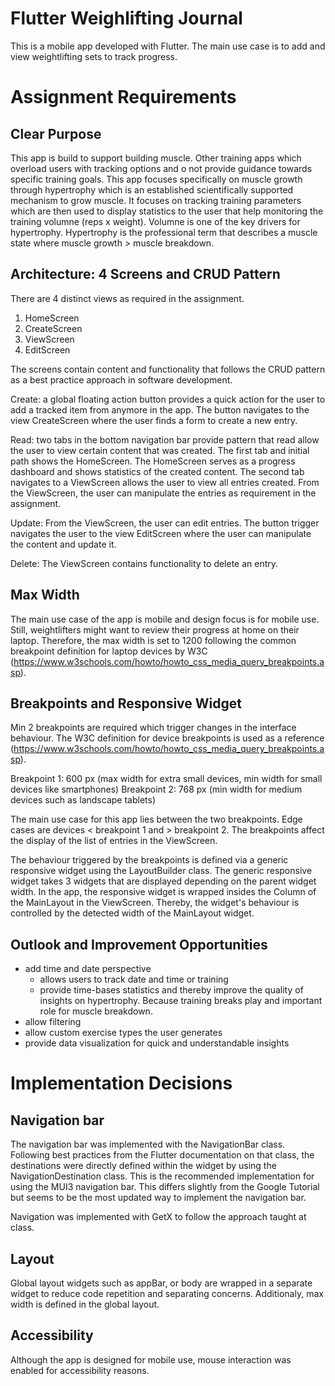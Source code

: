 # Flutter Weighlifting Journal
This is a mobile app developed with Flutter. The main use case is to add and view weightlifting sets to track progress.

# Assignment Requirements
## Clear Purpose
This app is build to support building muscle. Other training apps which overload users with tracking options and o not provide guidance towards specific training goals. This app focuses specifically on muscle growth through hypertrophy which is an established scientifically supported mechanism to grow muscle. It focuses on tracking training parameters which are then used to display statistics to the user that help monitoring the training volumne (reps x weight). Volumne is one of the key drivers for hypertrophy. Hypertrophy is the professional term that describes a muscle state where muscle growth > muscle breakdown.


## Architecture: 4 Screens and CRUD Pattern
There are 4 distinct views as required in the assignment.
1. HomeScreen
2. CreateScreen
3. ViewScreen
4. EditScreen

The screens contain content and functionality that follows the CRUD pattern as a best practice approach in software development.

Create: a global floating action button provides a quick action for the user to add a tracked item from anymore in the app. The button navigates to the view CreateScreen where the user finds a form to create a new entry.

Read: two tabs in the bottom navigation bar provide pattern that read allow the user to view certain content that was created. The first tab and initial path shows the HomeScreen. The HomeScreen serves as a progress dashboard and shows statistics of the created content. The second tab navigates to a ViewScreen allows the user to view all entries created. From the ViewScreen, the user can manipulate the entries as requirement in the assignment. 

Update: From the ViewScreen, the user can edit entries. The button trigger navigates the user to the view EditScreen where the user can manipulate the content and update it.

Delete: The ViewScreen contains functionality to delete an entry.

## Max Width
The main use case of the app is mobile and design focus is for mobile use. Still, weightlifters might want to review their progress at home on their laptop. Therefore, the max width is set to 1200 following the common breakpoint definition for laptop devices by W3C (https://www.w3schools.com/howto/howto_css_media_query_breakpoints.asp).

## Breakpoints and Responsive Widget
Min 2 breakpoints are required which trigger changes in the interface behaviour. The W3C definition for device breakpoints is used as a reference (https://www.w3schools.com/howto/howto_css_media_query_breakpoints.asp).

Breakpoint 1: 600 px (max width for extra small devices, min width for small devices like smartphones)
Breakpoint 2: 768 px (min width for medium devices such as landscape tablets)

The main use case for this app lies between the two breakpoints. Edge cases are devices < breakpoint 1 and > breakpoint 2. The breakpoints affect the display of the list of entries in the ViewScreen.

The behaviour triggered by the breakpoints is defined via a generic responsive widget using the LayoutBuilder class. The generic responsive widget takes 3 widgets that are displayed depending on the parent widget width. In the app, the responsive widget is wrapped insides the Column of the MainLayout in the ViewScreen. Thereby, the widget's behaviour is controlled by the detected width of the MainLayout widget.

## Outlook and Improvement Opportunities
- add time and date perspective
    - allows users to track date and time or training
    - provide time-bases statistics and thereby improve the quality of insights on hypertrophy. Because training breaks play and important role for muscle breakdown.
- allow filtering
- allow custom exercise types the user generates
- provide data visualization for quick and understandable insights 



# Implementation Decisions

## Navigation bar
The navigation bar was implemented with the NavigationBar class. Following best practices from the Flutter documentation on that class, the destinations were directly defined within the widget by using the NavigationDestination class. This is the recommended implementation for using the MUI3 navigation bar. This differs slightly from the Google Tutorial but seems to be the most updated way to implement the navigation bar.

Navigation was implemented with GetX to follow the approach taught at class.

## Layout
Global layout widgets such as appBar, or body are wrapped in a separate widget to reduce code repetition and separating concerns. Additionaly, max width is defined in the global layout.

## Accessibility
Although the app is designed for mobile use, mouse interaction was enabled for accessibility reasons.




